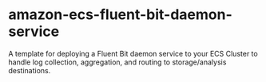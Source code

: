 # amazon-ecs-fluent-bit-daemon-service
A template for deploying a Fluent Bit daemon service to your ECS Cluster to handle log collection, aggregation, and routing to storage/analysis destinations.
